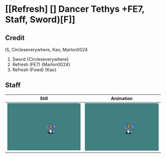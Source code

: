 # [\[Refresh\] \[\] Dancer Tethys +FE7, Staff, Sword\)\[F\]]

## Credit

IS, Circleseverywhere, Kao, Marlon0024

1. Sword {Circleseverywhere}
8. Refresh (FE7) {Marlon0024}
8. Refresh (Fixed) {Kao}
	
## Staff

| Still | Animation |
| :---: | :-------: |
| ![Staff still](./Staff_000.png) | ![Staff animation](./Staff.gif) |
